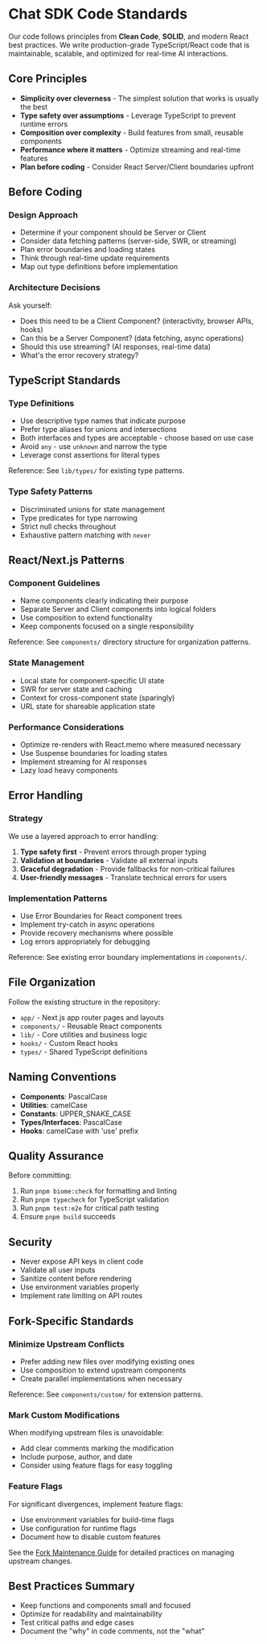 # Chat SDK Code Standards

Our code follows principles from **Clean Code**, **SOLID**, and modern React best practices. We write production-grade TypeScript/React code that is maintainable, scalable, and optimized for real-time AI interactions.

## Core Principles

- **Simplicity over cleverness** - The simplest solution that works is usually the best
- **Type safety over assumptions** - Leverage TypeScript to prevent runtime errors
- **Composition over complexity** - Build features from small, reusable components
- **Performance where it matters** - Optimize streaming and real-time features
- **Plan before coding** - Consider React Server/Client boundaries upfront

## Before Coding

### Design Approach

- Determine if your component should be Server or Client
- Consider data fetching patterns (server-side, SWR, or streaming)
- Plan error boundaries and loading states
- Think through real-time update requirements
- Map out type definitions before implementation

### Architecture Decisions

Ask yourself:
- Does this need to be a Client Component? (interactivity, browser APIs, hooks)
- Can this be a Server Component? (data fetching, async operations)
- Should this use streaming? (AI responses, real-time data)
- What's the error recovery strategy?

## TypeScript Standards

### Type Definitions

- Use descriptive type names that indicate purpose
- Prefer type aliases for unions and intersections
- Both interfaces and types are acceptable - choose based on use case
- Avoid `any` - use `unknown` and narrow the type
- Leverage const assertions for literal types

Reference: See `lib/types/` for existing type patterns.

### Type Safety Patterns

- Discriminated unions for state management
- Type predicates for type narrowing
- Strict null checks throughout
- Exhaustive pattern matching with `never`

## React/Next.js Patterns

### Component Guidelines

- Name components clearly indicating their purpose
- Separate Server and Client components into logical folders
- Use composition to extend functionality
- Keep components focused on a single responsibility

Reference: See `components/` directory structure for organization patterns.

### State Management

- Local state for component-specific UI state
- SWR for server state and caching
- Context for cross-component state (sparingly)
- URL state for shareable application state

### Performance Considerations

- Optimize re-renders with React.memo where measured necessary
- Use Suspense boundaries for loading states
- Implement streaming for AI responses
- Lazy load heavy components

## Error Handling

### Strategy

We use a layered approach to error handling:

1. **Type safety first** - Prevent errors through proper typing
2. **Validation at boundaries** - Validate all external inputs
3. **Graceful degradation** - Provide fallbacks for non-critical failures
4. **User-friendly messages** - Translate technical errors for users

### Implementation Patterns

- Use Error Boundaries for React component trees
- Implement try-catch in async operations
- Provide recovery mechanisms where possible
- Log errors appropriately for debugging

Reference: See existing error boundary implementations in `components/`.

## File Organization

Follow the existing structure in the repository:
- `app/` - Next.js app router pages and layouts
- `components/` - Reusable React components
- `lib/` - Core utilities and business logic
- `hooks/` - Custom React hooks
- `types/` - Shared TypeScript definitions

## Naming Conventions

- **Components**: PascalCase
- **Utilities**: camelCase
- **Constants**: UPPER_SNAKE_CASE
- **Types/Interfaces**: PascalCase
- **Hooks**: camelCase with 'use' prefix

## Quality Assurance

Before committing:
1. Run `pnpm biome:check` for formatting and linting
2. Run `pnpm typecheck` for TypeScript validation
3. Run `pnpm test:e2e` for critical path testing
4. Ensure `pnpm build` succeeds

## Security

- Never expose API keys in client code
- Validate all user inputs
- Sanitize content before rendering
- Use environment variables properly
- Implement rate limiting on API routes

## Fork-Specific Standards

### Minimize Upstream Conflicts

- Prefer adding new files over modifying existing ones
- Use composition to extend upstream components
- Create parallel implementations when necessary

Reference: See `components/custom/` for extension patterns.

### Mark Custom Modifications

When modifying upstream files is unavoidable:
- Add clear comments marking the modification
- Include purpose, author, and date
- Consider using feature flags for easy toggling

### Feature Flags

For significant divergences, implement feature flags:
- Use environment variables for build-time flags
- Use configuration for runtime flags
- Document how to disable custom features

See the [Fork Maintenance Guide](./fork-maintenance.md) for detailed practices on managing upstream changes.

## Best Practices Summary

- Keep functions and components small and focused
- Optimize for readability and maintainability
- Test critical paths and edge cases
- Document the "why" in code comments, not the "what"
